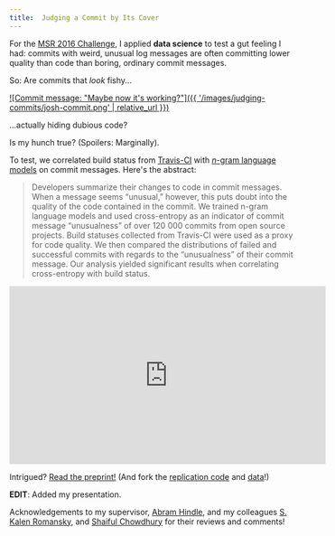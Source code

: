 ```yaml
---
title:  Judging a Commit by Its Cover
---
```


For the [MSR 2016 Challenge][msr], I applied **data science** to test
a gut feeling I had: commits with weird, unusual log messages are often
committing lower quality than code than boring, ordinary commit messages.

So: Are commits that *look* fishy...

[![Commit message: "Maybe now it's working?"]({{ '/images/judging-commits/josh-commit.png' | relative_url }})][commit]

...actually hiding dubious code?

Is my hunch true? (Spoilers: <span class="spoilers">Marginally</span>).

To test, we correlated build status from [Travis-CI][travis] with [*n*-gram
language models][n-grams] on commit messages. Here's the abstract:

> Developers summarize their changes to code in commit messages. When a message seems “unusual,” however, this puts doubt into the quality of the code contained in the commit. We trained
> n-gram language models and used cross-entropy as an indicator of commit message “unusualness” of over 120 000 commits from open source projects. Build statuses collected from Travis-CI were used as a proxy for code quality. We then compared the distributions of failed and successful commits with regards to the “unusualness” of their commit message. Our analysis yielded significant results when correlating cross-entropy with build status.

<iframe width="560" height="315"
src="https://www.youtube.com/embed/UPQlIbwksgw" frameborder="0"
allowfullscreen></iframe>

Intrigued? [Read the preprint!][preprint] (And fork the [replication
code][code] and [data][data]!)

**EDIT**: Added my presentation.

Acknowledgements to my supervisor, [Abram Hindle], and my colleagues [S.
Kalen Romansky][kalen], and [Shaiful Chowdhury][shaiful] for their
reviews and comments!

[msr]: http://2016.msrconf.org/#/challenge
[commit]: https://github.com/orezpraw/unnaturalcode/commit/7c15e369fe58b1537141eb31f28f549a01d10380
[preprint]: https://peerj.com/preprints/1771/?td=bl
[travis]: https://travis-ci.org/
[Abram Hindle]: http://softwareprocess.es
[kalen]: http://dl.acm.org/author_page.cfm?id=88158695357&coll=DL&dl=ACM&trk=0&cfid=583931408&cftoken=65482945
[shaiful]: https://sites.google.com/site/shaifulhome/home
[code]: https://github.com/eddieantonio/judging-commits
[data]: https://drive.google.com/open?id=0ByMXxDHxG3WSbzEtc1BoTk1NcTA
[n-grams]: https://en.wikipedia.org/wiki/N-gram#n-gram_models
